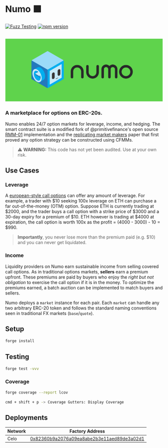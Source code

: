 # Numo 🟩 

[![Fuzz Testing](https://github.com/Uniswap/uniswap-v3-core/actions/workflows/fuzz-testing.yml/badge.svg)](https://github.com/numotrade/numo/actions/workflows/fuzz-testing.yml)
[![npm version](https://img.shields.io/npm/v/@uniswap/v3-core/latest.svg)](https://www.npmjs.com/package/@numotrade/numo/v/latest)

<div align="center">
  <br />
  <a href="https://optimism.io"><img alt="Numo" src="./image/numo_readme.png" width=600></a>
  <br />
</div>

### A marketplace for options on ERC-20s.

Numo enables 24/7 option markets for leverage, income, and hedging. The smart contract suite is a modified fork of @primitivefinance's open source [RMM-01](https://github.com/primitivefinance/rmm) implementation and the [replicating market makers](https://arxiv.org/abs/2103.14769) paper that first proved any option strategy can be constructed using CFMMs.

> ⚠️ **WARNING:** This code has not yet been audited. Use at your own risk.

## Use Cases

### Leverage

A [european-style call options](https://en.wikipedia.org/wiki/European_option) can offer any amount of leverage. For example, a trader with $10 seeking 100x leverage on ETH can purchase a far out-of-the-money (OTM) option. Suppose ETH is currently trading at $2000, and the trader buys a call option with a strike price of $3000 and a 30-day expiry for a premium of $10. ETH however is trading at $4000 at expiration, the call option is worth 100x as the profit = (4000 - 3000) - 10 = $990.

> **Importantly**, you never lose more than the premium paid (e.g. $10) and you can never get liquidated. 

### Income

Liquidity providers on Numo earn sustainable income from selling covered call options. As in traditional options markets, **sellers** earn a premium upfront. These premiums are paid by buyers who enjoy the *right but not obligation* to exercise the call option if it is in the money. To optimize the premiums earned, a batch auction can be implemented to match buyers and sellers. 

Numo deploys a `market` instance for each pair. Each `market` can handle any two arbitrary ERC-20 token and follows the standard naming conventions seen in traditional FX markets (`base`/`quote`).

## Setup

```bash
forge install
```

## Testing

```bash
forge test -vvv
```

### Coverage

```bash
forge coverage --report lcov
```

```bash
cmd + shift + p -> Coverage Gutters: Display Coverage
```

## Deployments

| Network  | Factory Address                                       |  
| -------- | ----------------------------------------------------- | 
| Celo     | [0x82360b9a2076a09ea8abe2b3e11aed89de3a02d1](https://explorer.celo.org/mainnet/token/0x82360b9a2076a09ea8abe2b3e11aed89de3a02d1 ) |